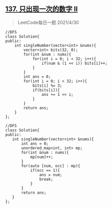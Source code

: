 ## [137. 只出现一次的数字 II](https://leetcode-cn.com/problems/single-number-ii/)

> LeetCode每日一题 2021/4/30

```
//DFS
class Solution{
public:
	int singleNumber(vector<int> &nums){
		vector<int> bits(32, 0);
		for(int &num : nums){
			for(int i = 0; i < 32; i++){
				if(num & (1 << i)) bits[i]++;
			}
		}
		int ans = 0;
		for(int i = 0; i < 32; i++){
			bits[i] %= 3;
			if(bits[i]){
				ans += 1 << i;
			}
		}
		return ans;
	}
};
```

 ```
//DFS
class Solution{
public:
	int singleNumber(vector<int> &nums){
		int ans = 0;
		unordered_map<int, int> mp;
		for(int &num : nums){
			mp[num]++;
		}
		for(auto [num, occ] : mp){
			if(occ == 1){
				ans = num;
				break;
			}
		}
		return ans;
	}
};
 ```

